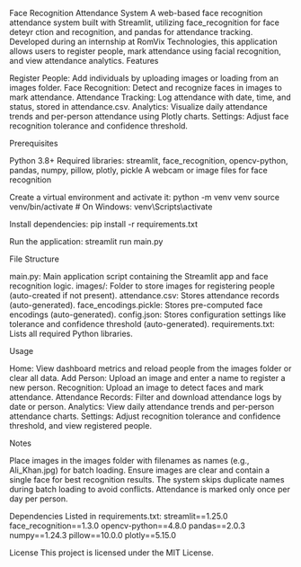 Face Recognition Attendance System
A web-based face recognition attendance system built with Streamlit, utilizing face_recognition for face deteyr ction and recognition, and pandas for attendance tracking. Developed during an internship at RomVix Technologies, this application allows users to register people, mark attendance using facial recognition, and view attendance analytics.
Features

Register People: Add individuals by uploading images or loading from an images folder.
Face Recognition: Detect and recognize faces in images to mark attendance.
Attendance Tracking: Log attendance with date, time, and status, stored in attendance.csv.
Analytics: Visualize daily attendance trends and per-person attendance using Plotly charts.
Settings: Adjust face recognition tolerance and confidence threshold.

Prerequisites

Python 3.8+
Required libraries: streamlit, face_recognition, opencv-python, pandas, numpy, pillow, plotly, pickle
A webcam or image files for face recognition


Create a virtual environment and activate it:
python -m venv venv
source venv/bin/activate  # On Windows: venv\Scripts\activate


Install dependencies:
pip install -r requirements.txt


Run the application:
streamlit run main.py



File Structure

main.py: Main application script containing the Streamlit app and face recognition logic.
images/: Folder to store images for registering people (auto-created if not present).
attendance.csv: Stores attendance records (auto-generated).
face_encodings.pickle: Stores pre-computed face encodings (auto-generated).
config.json: Stores configuration settings like tolerance and confidence threshold (auto-generated).
requirements.txt: Lists all required Python libraries.

Usage

Home: View dashboard metrics and reload people from the images folder or clear all data.
Add Person: Upload an image and enter a name to register a new person.
Recognition: Upload an image to detect faces and mark attendance.
Attendance Records: Filter and download attendance logs by date or person.
Analytics: View daily attendance trends and per-person attendance charts.
Settings: Adjust recognition tolerance and confidence threshold, and view registered people.

Notes

Place images in the images folder with filenames as names (e.g., Ali_Khan.jpg) for batch loading.
Ensure images are clear and contain a single face for best recognition results.
The system skips duplicate names during batch loading to avoid conflicts.
Attendance is marked only once per day per person.

Dependencies
Listed in requirements.txt:
streamlit==1.25.0
face_recognition==1.3.0
opencv-python==4.8.0
pandas==2.0.3
numpy==1.24.3
pillow==10.0.0
plotly==5.15.0

License
This project is licensed under the MIT License.

